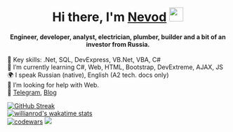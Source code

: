 <h1 align="center">Hi there, I'm <a href="https://t.me/NevodLD" target="_blank">Nevod</a>
<img src="https://github.com/blackcater/blackcater/raw/main/images/Hi.gif" height="32"/></h1>
<h4 align="center">Engineer, developer, analyst, electrician, plumber, builder and a bit of an investor from Russia.</h4>

🔭 Key skills: .Net, SQL, DevExpress, VB.Net, VBA, C#
<br>🌱 I’m currently learning C#, Web, HTML, Bootstrap, DevExtreme, AJAX, JS
<br>🌍 I speak Russian (native), English (A2 tech. docs only)
<br>🤔 I’m looking for help with Web.
<br>💬 <a href="https://t.me/NevodLD" target="_blank">Telegram</a>, <a href="https://t.me/nevodblog" target="_blank">Blog</a>

[![GitHub Streak](http://github-readme-streak-stats.herokuapp.com?user=Nevod-g&theme=dark&hide_border=true&date_format=n%2Fj%5B%2FY%5D)](https://git.io/streak-stats)<br>[![willianrod's wakatime stats](https://github-readme-stats.vercel.app/api/wakatime?username=Nevod&theme=dark&hide_border=true)](https://wakatime.com/@Nevod)<br>
[![codewars](https://www.codewars.com/users/Nevod-g/badges/small)](https://www.codewars.com/users/Nevod-g)
![](https://komarev.com/ghpvc/?username=Nevod-g)

<!--✨👯😄⚡

Используемые языки
[![Top Langs](https://github-readme-stats.vercel.app/api/top-langs/?username=Nevod-g&layout=compact)](https://github.com/anuraghazra/github-readme-stats)

Прочая фигня
![](http://github-profile-summary-cards.vercel.app/api/cards/profile-details?username=Nevod-g&theme=gruvbox)
[![Typing SVG](https://readme-typing-svg.herokuapp.com?color=%2336BCF7&lines=Computer+science+student)](https://git.io/typing-svg)
[![trophy](https://github-profile-trophy.vercel.app/?username=Nevod-g)](https://github.com/ryo-ma/github-profile-trophy)
[![Anurag's GitHub stats](https://github-readme-stats.vercel.app/api?username=Nevod-g&theme=dark&hide_border=true)](https://github.com/anuraghazra/github-readme-stats)
-->
